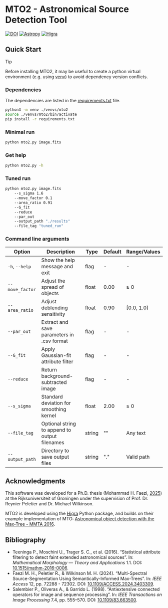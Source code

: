 # MTO2 - Astronomical Source Detection Tool

[![DOI](https://img.shields.io/badge/DOI-10.1515/mathm-blue.svg)](https://doi.org/10.1515/mathm-2016-0006)
[![Astropy](https://img.shields.io/badge/powered%20by-Astropy-orange.svg)](https://www.astropy.org/)
[![Higra](https://img.shields.io/badge/Powered%20by-Higra-green.svg)](https://higra.readthedocs.io/)
##  Quick Start

> [!TIP]
> Before installing MTO2, it may be useful to create a python virtual environment (e.g. using [venv](https://docs.python.org/3/library/venv.html)) to avoid dependency version conflicts.

### Dependencies

The dependencies are listed in the [requirements.txt](requirements.txt) file.

```bash
python3 -m venv ./venvs/mto2
source ./venvs/mto2/bin/activate
pip install -r requirements.txt
```
### Minimal run
```bash
python mto2.py image.fits
```

### Get help
```bash
python mto2.py -h
```

### Tuned run
```bash
python mto2.py image.fits
    --s_sigma 1.6 
    --move_factor 0.1 
    --area_ratio 0.91  
    --G_fit 
    --reduce 
    --par_out 
    --output_path "./results" 
    --file_tag "tuned_run"
```
### Command line arguments

| Option            | Description                                   | Type     | Default | Range/Values |
|-------------------|-----------------------------------------------|----------|---------|--------------|
| `-h`, `--help`    | Show the help message and exit                | flag     | -       | -            |
| `--move_factor`   | Adjust the spread of objects                  | float    | 0.00    | ≥ 0          |
| `--area_ratio`    | Adjust deblending sensitivity                 | float    | 0.90    | [0.0, 1.0)   |
| `--par_out`       | Extract and save parameters in .csv format    | flag     | -       | -            |
| `--G_fit`         | Apply Gaussian-fit attribute filter           | flag     | -       | -            |
| `--reduce`        | Return background-subtracted image            | flag     | -       | -            |
| `--s_sigma`       | Standard deviation for smoothing kernel       | float    | 2.00    | ≥ 0          |
| `--file_tag`      | Optional string to append to output filenames | string   | ""      | Any text     |
| `--output_path`   | Directory to save output files                | string   | "."     | Valid path   |


## Acknowledgments

This software was developed for a Ph.D. thesis (Mohammad H. Faezi, [2025](#4)) at the Rijksuniversiteit of Groningen under the supervision of Prof. Dr. Reynier Peletier and Dr. Michael Wilkinson.

MTO2 is developed using the [Higra](https://github.com/higra/Higra) Python package, and builds on their example implementation of MTO: [Astronomical object detection with the Max-Tree - MMTA 2016](https://higra.readthedocs.io/en/stable/notebooks.html#illustrative-applications-from-scientific-papers).


## Bibliography

- <a id="1">Teeninga P., Moschini U., Trager S. C., et al. (2016). “Statistical attribute filtering to detect faint extended astronomical sources”. In: *Mathematical Morphology &mdash; Theory and Applications* 1.1. DOI: [10.1515/mathm-2016-0006](https://doi.org/10.1515/mathm-2016-0006).</a>
- <a id="5">Faezi M. H., Peletier R., & Wilkinson M. H. (2024). “Multi-Spectral Source-Segmentation Using Semantically-Informed Max-Trees”. In: *IEEE Access* 12, pp. 72288 - 72302. DOI: [10.1109/ACCESS.2024.3403309](https://doi.org/10.1109/ACCESS.2024.3403309).</a>
- <a id="5">Salembier P., Oliveras A., & Garrido L. (1998). “Antiextensive connected operators for image and sequence processing”. In: *IEEE Transactions on Image Processing* 7.4, pp. 555–570. DOI: [10.1109/83.663500](https://doi.org/10.1109/83.663500).</a>
